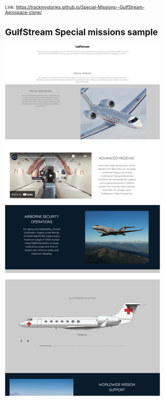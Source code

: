 Link: https://trackmystories.github.io/Special-Missions--GulfStream-Aerospace-clone/

# GulfStream Special missions sample

<img src="./screen2.png" width="650" alt="screen2.png">

<img src="./screen1.png" width="650" alt="screen1.png">



<img src="./carousal.png" width="650" alt="carousal.png">
